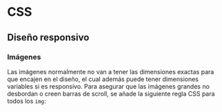 # CSS
## Diseño responsivo

### Imágenes

Las imágenes normalmente no van a tener las dimensiones exactas para que encajen en el diseño, el cual además puede tener dimensiones variables si es responsivo. Para asegurar que las imágenes grandes no desbordan o creen barras de scroll, se añade la siguiente regla CSS para todos los `img`:

<div class="codepen" data-prefill data-height="350" data-default-tab="css,result" data-theme-id="light" data-editable="true" style="opacity:0">
  <pre data-lang="html">&lt;body>
  &lt;figure>
    &lt;img alt="Imagen grande" src="https://upload.wikimedia.org/wikipedia/commons/c/cf/1_6E9A4589.jpg">
    &lt;figcaption>Imagen más grande que el contenedor&lt;/figcaption>
  &lt;/figure>
&lt;/body></pre>
  <pre data-lang="css">img {
  max-width: 100%;
  display: block;
}
figure {
  border: 10px solid green;
  width: 250px;
  text-align: center;
  font-family: sans-serif;
}</pre></div>